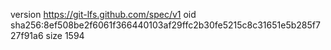 version https://git-lfs.github.com/spec/v1
oid sha256:8ef508be2f6061f366440103af29ffc2b30fe5215c8c31651e5b285f727f91a6
size 1594
